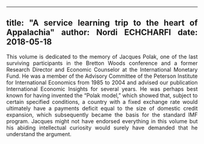 
---
title: "A service learning trip to the heart of Appalachia"
author: Nordi ECHCHARFI
date: 2018-05-18
---

<style>body {text-align: justify}</style>
<style>body {"font-family: Brill; font-size:3pt; text-align: justify}</style>


This volume is dedicated to the memory of Jacques Polak, one of the last surviving participants in the Bretton Woods conference and a former Research Director and Economic Counselor at the International Monetary Fund. He was a member of the Advisory Committee of the Peterson Institute for International Economics from 1985 to 2004 and advised our publication International Economic Insights for several years. He was perhaps best known for having invented the “Polak model,” which showed that, subject to certain specified conditions, a country with a fixed exchange rate would ultimately have a payments deficit equal to the size of domestic credit expansion, which subsequently became the basis for the standard IMF program. Jacques might not have endorsed everything in this volume but his abiding intellectual curiosity would surely have demanded that he understand the argument.
